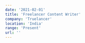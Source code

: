 ```yaml
---
date: '2021-02-01'
title: 'Freelancer Content Writer'
company: 'Truelancer'
location: 'India'
range: 'Present'
url: ''
---
```


<!-- - Developed native apps for the android platform using Java.
- Reduced battery usage of existing apps by ~35%, by leveraging recommended development patterns for the platform.
- Redesign existing app using [material design](https://material.io/design/) principles. -->
